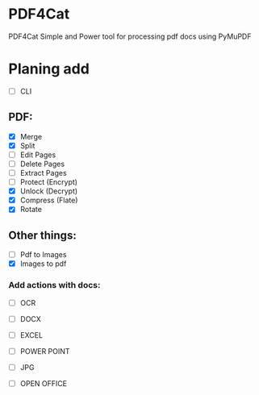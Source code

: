 # PDF4Cat
PDF4Cat Simple and Power tool for processing pdf docs using PyMuPDF

# Planing add
- [ ] CLI
## PDF:
- [X] Merge
- [X] Split
- [ ] Edit Pages
- [ ] Delete Pages
- [ ] Extract Pages
- [ ] Protect (Encrypt)
- [X] Unlock (Decrypt)
- [X] Compress (Flate)
- [X] Rotate

## Other things:
- [ ] Pdf to Images
- [X] Images to pdf
### Add actions with docs:
- [ ] OCR
- [ ] DOCX
- [ ] EXCEL
- [ ] POWER POINT
- [ ] JPG
- [ ] OPEN OFFICE

